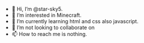 - 👋 Hi, I’m @star-sky5.
- 👀 I’m interested in Minecraft.
- 🌱 I’m currently learning html and css also javascript.
- 💞️ I’m not looking to collaborate on 
- 📫 How to reach me is nothing.

<!---
star-sky5/star-sky5 is a ✨ special ✨ repository because its `README.md` (this file) appears on your GitHub profile.
You can click the Preview link to take a look at your changes.
--->
